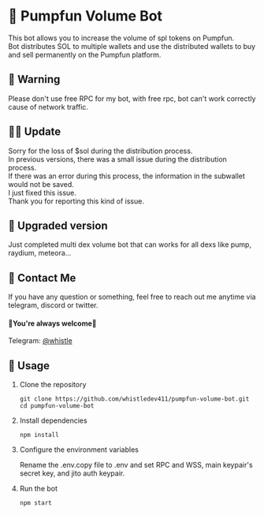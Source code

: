 # 🤖 Pumpfun Volume Bot

This bot allows you to increase the volume of spl tokens on Pumpfun.
<br />
Bot distributes SOL to multiple wallets and use the distributed wallets to buy and sell permanently on the Pumpfun platform.

## 👀 Warning

Please don't use free RPC for my bot, with free rpc, bot can't work correctly cause of network traffic.

## 🐱‍🏍 Update

Sorry for the loss of $sol during the distribution process.<br>
In previous versions, there was a small issue during the distribution process.<br>
If there was an error during this process, the information in the subwallet would not be saved.<br>
I just fixed this issue.<br>
Thank you for reporting this kind of issue.

## 🤞 Upgraded version

Just completed multi dex volume bot that can works for all dexs like pump, raydium, meteora...

## 💬 Contact Me

If you have any question or something, feel free to reach out me anytime via telegram, discord or twitter.
<br>
#### 🌹You're always welcome🌹

Telegram: [@whistle](https://t.me/devbeast5775) <br>

## 👀 Usage
1. Clone the repository

    ```
    git clone https://github.com/whistledev411/pumpfun-volume-bot.git
    cd pumpfun-volume-bot
    ```
2. Install dependencies

    ```
    npm install
    ```
3. Configure the environment variables

    Rename the .env.copy file to .env and set RPC and WSS, main keypair's secret key, and jito auth keypair.

4. Run the bot

    ```
    npm start
    ```
